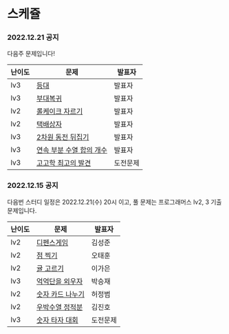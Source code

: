 # 스케쥴

### 2022.12.21 공지
다음주 문제입니다!

|난이도|문제|발표자|
|------|---|---|
|lv3|[등대](https://school.programmers.co.kr/learn/courses/30/lessons/133500)|발표자|
|lv3|[부대복귀](https://school.programmers.co.kr/learn/courses/30/lessons/132266)|발표자|
|lv2|[롤케이크 자르기](https://school.programmers.co.kr/learn/courses/30/lessons/132265)|발표자|
|lv2|[택배상자](https://school.programmers.co.kr/learn/courses/30/lessons/131704)|발표자|
|lv3|[2차원 동전 뒤집기](https://school.programmers.co.kr/learn/courses/30/lessons/131703)|발표자|
|lv3|[연속 부분 수열 합의 개수](https://school.programmers.co.kr/learn/courses/30/lessons/131701)|발표자|
|lv3|[고고학 최고의 발견](https://school.programmers.co.kr/learn/courses/30/lessons/131702)|도전문제|


### 2022.12.15 공지
다음번 스터디 일정은 2022.12.21(수) 20시 이고, 풀 문제는 프로그래머스 lv2, 3 기출 문제입니다.

|난이도|문제|발표자|
|------|---|---|
|lv2|[디펜스게임](https://school.programmers.co.kr/learn/courses/30/lessons/142085)|김성준|
|lv2|[점 찍기](https://school.programmers.co.kr/learn/courses/30/lessons/140107)|오태훈|
|lv2|[귤 고르기](https://school.programmers.co.kr/learn/courses/30/lessons/138476)|이가은|
|lv3|[억억단을 외우자](https://school.programmers.co.kr/learn/courses/30/lessons/138475)|박승재|
|lv2|[숫자 카드 나누기](https://school.programmers.co.kr/learn/courses/30/lessons/135807)|허정범|
|lv2|[우박수열 정적분](https://school.programmers.co.kr/learn/courses/30/lessons/134239)|김진호|
|lv3|[숫자 타자 대회](https://school.programmers.co.kr/learn/courses/30/lessons/136797)|도전문제|
